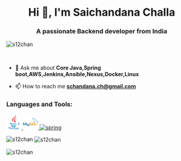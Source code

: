 <h1 align="center">Hi 👋, I'm Saichandana Challa</h1>
<h3 align="center">A passionate Backend developer from India</h3>

<p align="left"> <img src="https://komarev.com/ghpvc/?username=s12chan&label=Profile%20views&color=0e75b6&style=flat" alt="s12chan" /> </p>

<p align="left"> <a href="https://twitter.com/" target="blank"><img src="https://img.shields.io/twitter/follow/?logo=twitter&style=for-the-badge" alt="" /></a> </p>



- 💬 Ask me about **Core Java,Spring boot,AWS,Jenkins,Ansible,Nexus,Docker,Linux**

- 📫 How to reach me **schandana.ch@gmail.com**


<p align="left">
</p>

<h3 align="left">Languages and Tools:</h3>
<p align="left"> <a href="https://www.java.com" target="_blank" rel="noreferrer"> <img src="https://raw.githubusercontent.com/devicons/devicon/master/icons/java/java-original.svg" alt="java" width="40" height="40"/> </a> <a href="https://www.mysql.com/" target="_blank" rel="noreferrer"> <img src="https://raw.githubusercontent.com/devicons/devicon/master/icons/mysql/mysql-original-wordmark.svg" alt="mysql" width="40" height="40"/> </a> <a href="https://spring.io/" target="_blank" rel="noreferrer"> <img src="https://www.vectorlogo.zone/logos/springio/springio-icon.svg" alt="spring" width="40" height="40"/> </a> </p>

<p><img align="left" src="https://github-readme-stats.vercel.app/api/top-langs?username=s12chan&show_icons=true&locale=en&layout=compact" alt="s12chan" /></p>

<p>&nbsp;<img align="center" src="https://github-readme-stats.vercel.app/api?username=s12chan&show_icons=true&locale=en" alt="s12chan" /></p>

<p><img align="center" src="https://github-readme-streak-stats.herokuapp.com/?user=s12chan&" alt="s12chan" /></p>
